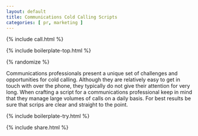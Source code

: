 ```yaml
---
layout: default
title: Communications Cold Calling Scripts
categories: [ pr, marketing ]
---
```


{% include call.html %}

{% include boilerplate-top.html %}


{% randomize %}

Communications professionals present a unique set of challenges and opportunities for cold calling.  Although they are relatively easy to get in touch with over the phone, they typically do not give their attention for very long. When crafting a script for a communications professional keep in mind that they manage large volumes of calls on a daily basis.  For best results be sure that scrips are clear and straight to the point.

{% include boilerplate-try.html %}

{% include share.html %}